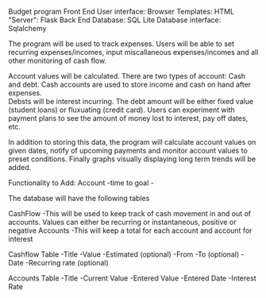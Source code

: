 Budget program
Front End
User interface: Browser
Templates: HTML
"Server": Flask
Back End
Database: SQL Lite
Database interface: Sqlalchemy

The program will be used to track expenses.  Users will be able to 
set recurring expenses/incomes, input miscallaneous expenses/incomes and
all other monitoring of cash flow.

Account values will be calculated.  There are two types of account: Cash and debt.  Cash accounts
are used to store income and cash on hand after expenses.  
Debsts will be interest incurring.  The debt amount will be either fixed value (student loans) or 
fluxuating (credit card).  Users can experiment with payment plans to see the amount of money lost to interest,
pay off dates, etc.

In addition to storing this data, the program will calculate account values on given dates, notify of upcoming payments and 
monitor account values to preset conditions.  Finally graphs visually displaying long term trends will be added.


Functionality to Add:
	Account
	-time to goal
	-


The database will have the following tables

CashFlow
	-This will be used to keep track of cash movement in and out of accounts.  Values can either be recurring or instantaneous, positive or negative
Accounts
	-This will keep a total for each account and account for interest

Cashflow Table
-Title
-Value
-Estimated (optional)
-From 
-To (optional)
-Date
-Recurring rate (optional)

Accounts Table
-Title
-Current Value
-Entered Value
-Entered Date
-Interest Rate